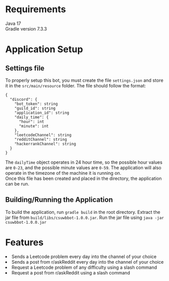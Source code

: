 # Requirements
Java 17<br>
Gradle version 7.3.3

# Application Setup

## Settings file
To properly setup this bot, you must create the file `settings.json` and store it in the `src/main/resource` folder. The file should follow the format:
```
{
  "discord": {
    "bot_token": string
    "guild_id": string
    "application_id": string
    "daily_time": {
      "hour": int
      "minute": int
    },
    "leetcodeChannel": string
    "redditChannel": string
    "hackerrankChannel": string
  }
}
```
The `dailyTime` object operates in 24 hour time, so the possible hour values are `0-23`, and the possible minute values are `0-59`. The application will also operate in the timezone of the machine it is running on.<br>
Once this file has been created and placed in the directory, the application can be run.

## Building/Running the Application
To build the application, run `gradle build` in the root directory. Extract the jar file from `build/libs/csuwbbot-1.0.0.jar`. Run the jar file using `java -jar csuwbbot-1.0.0.jar` 

# Features
<li>Sends a Leetcode problem every day into the channel of your choice</li>
<li>Sends a post from r/askReddit every day into the channel of your choice</li>
<li>Request a Leetcode problem of any difficulty using a slash command</li>
<li>Request a post from r/askReddit using a slash command</li>